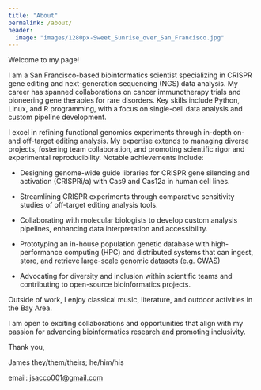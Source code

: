 ```yaml
---
title: "About"
permalink: /about/
header:
  image: "images/1280px-Sweet_Sunrise_over_San_Francisco.jpg"
---
```

Welcome to my page!

I am a San Francisco-based bioinformatics scientist specializing in CRISPR gene editing and next-generation sequencing (NGS) data analysis. My career has spanned collaborations on cancer immunotherapy trials and pioneering gene therapies for rare disorders. Key skills include Python, Linux, and R programming, with a focus on single-cell data analysis and custom pipeline development.

I excel in refining functional genomics experiments through in-depth on- and off-target editing analysis. My expertise extends to managing diverse projects, fostering team collaboration, and promoting scientific rigor and experimental reproducibility. Notable achievements include:

 - Designing genome-wide guide libraries for CRISPR gene silencing and activation (CRISPRi/a) with Cas9 and Cas12a in human cell lines.

 - Streamlining CRISPR experiments through comparative sensitivity studies of off-target editing analysis tools.
 
 - Collaborating with molecular biologists to develop custom analysis pipelines, enhancing data interpretation and accessibility.
 
 - Prototyping an in-house population genetic database with high-performance computing (HPC) and distributed systems that can ingest, store, and retrieve large-scale genomic datasets (e.g. GWAS)
 
 - Advocating for diversity and inclusion within scientific teams and contributing to open-source bioinformatics projects.

Outside of work, I enjoy classical music, literature, and outdoor activities in the Bay Area.

I am open to exciting collaborations and opportunities that align with my passion for advancing bioinformatics research and promoting inclusivity.

Thank you,

James
they/them/theirs; he/him/his

email: jsacco001@gmail.com
